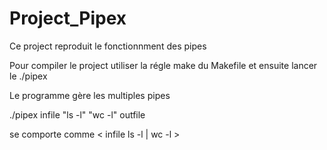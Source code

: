 # Project_Pipex

Ce project reproduit le fonctionnment des pipes

Pour compiler le project utiliser la régle make du Makefile et ensuite lancer le ./pipex

Le programme gère les multiples pipes

 ./pipex infile "ls -l" "wc -l" outfile
 
 se comporte comme < infile ls -l | wc -l > 
